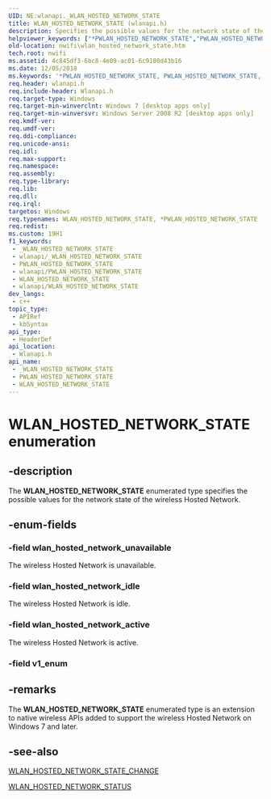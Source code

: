 ```yaml
---
UID: NE:wlanapi._WLAN_HOSTED_NETWORK_STATE
title: WLAN_HOSTED_NETWORK_STATE (wlanapi.h)
description: Specifies the possible values for the network state of the wireless Hosted Network.
helpviewer_keywords: ["*PWLAN_HOSTED_NETWORK_STATE","PWLAN_HOSTED_NETWORK_STATE","PWLAN_HOSTED_NETWORK_STATE enumeration [NativeWIFI]","WLAN_HOSTED_NETWORK_STATE","WLAN_HOSTED_NETWORK_STATE enumeration [NativeWIFI]","nwifi.wlan_hosted_network_state","wlan_hosted_network_active","wlan_hosted_network_idle","wlan_hosted_network_unavailable","wlanapi/PWLAN_HOSTED_NETWORK_STATE","wlanapi/WLAN_HOSTED_NETWORK_STATE","wlanapi/wlan_hosted_network_active","wlanapi/wlan_hosted_network_idle","wlanapi/wlan_hosted_network_unavailable"]
old-location: nwifi\wlan_hosted_network_state.htm
tech.root: nwifi
ms.assetid: 4c845df3-6bc8-4e09-ac01-6c9180d43b16
ms.date: 12/05/2018
ms.keywords: '*PWLAN_HOSTED_NETWORK_STATE, PWLAN_HOSTED_NETWORK_STATE, PWLAN_HOSTED_NETWORK_STATE enumeration [NativeWIFI], WLAN_HOSTED_NETWORK_STATE, WLAN_HOSTED_NETWORK_STATE enumeration [NativeWIFI], nwifi.wlan_hosted_network_state, wlan_hosted_network_active, wlan_hosted_network_idle, wlan_hosted_network_unavailable, wlanapi/PWLAN_HOSTED_NETWORK_STATE, wlanapi/WLAN_HOSTED_NETWORK_STATE, wlanapi/wlan_hosted_network_active, wlanapi/wlan_hosted_network_idle, wlanapi/wlan_hosted_network_unavailable'
req.header: wlanapi.h
req.include-header: Wlanapi.h
req.target-type: Windows
req.target-min-winverclnt: Windows 7 [desktop apps only]
req.target-min-winversvr: Windows Server 2008 R2 [desktop apps only]
req.kmdf-ver: 
req.umdf-ver: 
req.ddi-compliance: 
req.unicode-ansi: 
req.idl: 
req.max-support: 
req.namespace: 
req.assembly: 
req.type-library: 
req.lib: 
req.dll: 
req.irql: 
targetos: Windows
req.typenames: WLAN_HOSTED_NETWORK_STATE, *PWLAN_HOSTED_NETWORK_STATE
req.redist: 
ms.custom: 19H1
f1_keywords:
 - _WLAN_HOSTED_NETWORK_STATE
 - wlanapi/_WLAN_HOSTED_NETWORK_STATE
 - PWLAN_HOSTED_NETWORK_STATE
 - wlanapi/PWLAN_HOSTED_NETWORK_STATE
 - WLAN_HOSTED_NETWORK_STATE
 - wlanapi/WLAN_HOSTED_NETWORK_STATE
dev_langs:
 - c++
topic_type:
 - APIRef
 - kbSyntax
api_type:
 - HeaderDef
api_location:
 - Wlanapi.h
api_name:
 - _WLAN_HOSTED_NETWORK_STATE
 - PWLAN_HOSTED_NETWORK_STATE
 - WLAN_HOSTED_NETWORK_STATE
---
```


# WLAN_HOSTED_NETWORK_STATE enumeration


## -description

The <b>WLAN_HOSTED_NETWORK_STATE</b> enumerated type specifies the possible values for the network state of the wireless Hosted Network.

## -enum-fields

### -field wlan_hosted_network_unavailable

The wireless Hosted Network is unavailable.

### -field wlan_hosted_network_idle

The wireless Hosted Network is idle.

### -field wlan_hosted_network_active

The wireless Hosted Network is active.

### -field v1_enum

## -remarks

The <b>WLAN_HOSTED_NETWORK_STATE</b> enumerated type is an extension to native wireless APIs added to support the wireless Hosted Network on Windows 7 and  later.

## -see-also

<a href="/windows/desktop/api/wlanapi/ns-wlanapi-wlan_hosted_network_state_change">WLAN_HOSTED_NETWORK_STATE_CHANGE</a>



<a href="/windows/desktop/api/wlanapi/ns-wlanapi-wlan_hosted_network_status">WLAN_HOSTED_NETWORK_STATUS</a>

